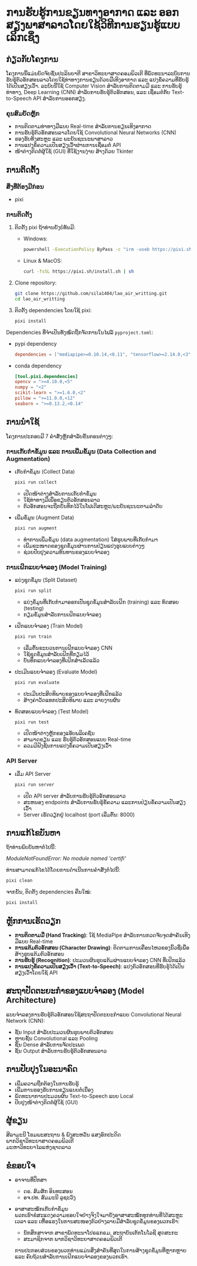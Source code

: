 # ການຮັບຮູ້ການຂຽນທາງອາກາດ ແລະ ອອກສຽງພາສາລາວໂດຍໃຊ້ວິທີການຮຽນຮູ້ແບບເລິກເຊິ່ງ

## ກ່ຽວກັບໂຄງການ

ໂຄງການນີ້ແມ່ນບົດຈົບຊັ້ນປະລິນຍາຕີ ສາຂາວິທະຍາສາດຄອມພິວເຕີ ທີ່ພັດທະນາລະບົບການຮັບຮູ້ຕົວອັກສອນລາວໂດຍໃຊ້ທ່າທາງການຂຽນດ້ວຍມືເທິງອາກາດ ແລະ ແປງຂໍ້ຄວາມທີ່ຮັບຮູ້ໄດ້ເປັນສຽງເວົ້າ. ລະບົບນີ້ໃຊ້ Computer Vision ສຳລັບການຕິດຕາມມື ແລະ ການຮັບຮູ້ທ່າທາງ, Deep Learning (CNN) ສຳລັບການຮັບຮູ້ຕົວອັກສອນ, ແລະ ເຊື່ອມຕໍ່ກັບ Text-to-Speech API ສຳລັບການອອກສຽງ.

### ຄຸນສົມບັດຫຼັກ

-   ການຕິດຕາມທ່າທາງມືແບບ Real-time ສຳລັບການຂຽນເທິງອາກາດ
-   ການຮັບຮູ້ຕົວອັກສອນລາວໂດຍໃຊ້ Convolutional Neural Networks (CNN)
-   ຮອງຮັບທັງສະຫຼະ ແລະ ພະຍັນຊະນະພາສາລາວ
-   ການແປງຂໍ້ຄວາມເປັນສຽງເວົ້າຜ່ານການເຊື່ອມຕໍ່ API
-   ໜ້າຕ່າງຕິດຕໍ່ຜູ້ໃຊ້ (GUI) ທີ່ໃຊ້ງານງ່າຍ ສ້າງດ້ວຍ Tkinter

## ການຕິດຕັ້ງ

### ສິ່ງທີ່ຕ້ອງມີກ່ອນ

-   pixi

### ການຕິດຕັ້ງ

1.  ຕິດຕັ້ງ pixi ຖ້າທ່ານຍັງບໍ່ທັນມີ:

    -   Windows:

        ```bash
        powershell -ExecutionPolicy ByPass -c "irm -useb https://pixi.sh/install.ps1 | iex"
        ```

    -   Linux & MacOS:
        ```bash
        curl -fsSL https://pixi.sh/install.sh | sh
        ```

2.  Clone repository:

    ```bash
    git clone https://github.com/sila1404/lao_air_writting.git
    cd lao_air_writting
    ```

3.  ຕິດຕັ້ງ dependencies ໂດຍໃຊ້ pixi:
    ```bash
    pixi install
    ```

Dependencies ທີ່ຈຳເປັນທັງໝົດຖືກຈັດການໃນໄຟລ໌ `pyproject.toml`:

-   pypi dependency
    ```toml
    dependencies = ["mediapipe>=0.10.14,<0.11", "tensorflow>=2.14.0,<3"]
    ```
-   conda dependency
    ```toml
    [tool.pixi.dependencies]
    opencv = ">=4.10.0,<5"
    numpy = "<2"
    scikit-learn = ">=1.6.0,<2"
    pillow = ">=11.0.0,<12"
    seaborn = ">=0.13.2,<0.14"
    ```

## ການນຳໃຊ້

ໂຄງການປະກອບມີ 7 ຄຳສັ່ງຫຼັກສຳລັບຂັ້ນຕອນຕ່າງໆ:

### ການເກັບກຳຂໍ້ມູນ ແລະ ການເພີ່ມຂໍ້ມູນ (Data Collection and Augmentation)

-   ເກັບກຳຂໍ້ມູນ (Collect Data)

    ```bash
    pixi run collect
    ```

    -   ເປີດໜ້າຕ່າງສຳລັບການເກັບກຳຂໍ້ມູນ
    -   ໃຊ້ທ່າທາງມືເພື່ອຂຽນຕົວອັກສອນລາວ
    -   ຕົວອັກສອນຈະຖືກບັນທຶກໄວ້ໃນໂຟເດີສະຫຼະ/ພະຍັນຊະນະຕາມລຳດັບ

-   ເພີ່ມຂໍ້ມູນ (Augment Data)
    ```bash
    pixi run augment
    ```
    -   ທຳການເພີ່ມຂໍ້ມູນ (data augmentation) ໃສ່ຮູບພາບທີ່ເກັບກຳມາ
    -   ເພີ່ມຂະໜາດຂອງຊຸດຂໍ້ມູນຜ່ານການປ່ຽນແປງຮູບແບບຕ່າງໆ
    -   ຊ່ວຍປັບປຸງຄວາມທົນທານຂອງແບບຈຳລອງ

### ການເຝິກແບບຈຳລອງ (Model Training)

-   ແບ່ງຊຸດຂໍ້ມູນ (Split Dataset)

    ```bash
    pixi run split
    ```

    -   ແບ່ງຂໍ້ມູນທີ່ເກັບກຳມາອອກເປັນຊຸດຂໍ້ມູນສຳລັບເຝິກ (training) ແລະ ທົດສອບ (testing)
    -   ກຽມຂໍ້ມູນສຳລັບການເຝິກແບບຈຳລອງ

-   ເຝິກແບບຈຳລອງ (Train Model)

    ```bash
    pixi run train
    ```

    -   ເລີ່ມຕົ້ນຂະບວນການເຝິກແບບຈຳລອງ CNN
    -   ໃຊ້ຊຸດຂໍ້ມູນສຳລັບເຝິກທີ່ກຽມໄວ້
    -   ບັນທຶກແບບຈຳລອງທີ່ເຝິກສຳເລັດແລ້ວ

-   ປະເມີນແບບຈຳລອງ (Evaluate Model)

    ```bash
    pixi run evaluate
    ```

    -   ປະເມີນປະສິດທິພາບຂອງແບບຈຳລອງທີ່ເຝິກແລ້ວ
    -   ສ້າງຄ່າວັດແທກປະສິດທິພາບ ແລະ ລາຍງານຜົນ

-   ທົດສອບແບບຈຳລອງ (Test Model)
    ```bash
    pixi run test
    ```
    -   ເປີດໜ້າຕ່າງຫຼັກຂອງແອັບພລິເຄຊັນ
    -   ສາມາດຂຽນ ແລະ ຮັບຮູ້ຕົວອັກສອນແບບ Real-time
    -   ລວມມີຟັງຊັນການແປງຂໍ້ຄວາມເປັນສຽງເວົ້າ

### API Server

-   ເລີ່ມ API Server
    ```bash
    pixi run server
    ```
    -   ເປີດ API server ສໍາລັບການຮັບຮູ້ຕົວອັກສອນລາວ
    -   ສະຫນອງ endpoints ສໍາລັບການຮັບຮູ້ຂໍ້ຄວາມ ແລະການປ່ຽນຂໍ້ຄວາມເປັນສຽງເວົ້າ
    -   Server ເຮັດວຽກຢູ່ localhost (port ເລີ່ມຕົ້ນ: 8000)

## ການແກ້ໄຂບັນຫາ

ຖ້າທ່ານພົບບັນຫາຕໍ່ໄປນີ້:

_ModuleNotFoundError: No module named 'certifi'_

ທ່ານສາມາດແກ້ໄຂໄດ້ໂດຍການດໍາເນີນການຄໍາສັ່ງຕໍ່ໄປນີ້:

```bash
pixi clean
```

ຈາກນັ້ນ, ຕິດຕັ້ງ dependencies ຄືນໃໝ່:

```bash
pixi install
```

## ຫຼັກການເຮັດວຽກ

-   **ການຕິດຕາມມື (Hand Tracking)**: ໃຊ້ MediaPipe ສຳລັບການກວດຈັບຈຸດສຳຄັນເທິງມືແບບ Real-time
-   **ການແຕ້ມຕົວອັກສອນ (Character Drawing)**: ຕິດຕາມການເຄື່ອນໄຫວຂອງນິ້ວຊີ້ເພື່ອສ້າງຮູບແຕ້ມຕົວອັກສອນ
-   **ການຮັບຮູ້ (Recognition)**: ປະມວນຜົນຮູບແຕ້ມຜ່ານແບບຈຳລອງ CNN ທີ່ເຝິກແລ້ວ
-   **ການແປງຂໍ້ຄວາມເປັນສຽງເວົ້າ (Text-to-Speech)**: ແປງຕົວອັກສອນທີ່ຮັບຮູ້ໄດ້ເປັນສຽງເວົ້າໂດຍໃຊ້ API

## ສະຖາປັດຕະຍະກຳຂອງແບບຈຳລອງ (Model Architecture)

ແບບຈຳລອງການຮັບຮູ້ຕົວອັກສອນໃຊ້ສະຖາປັດຕະຍະກຳແບບ Convolutional Neural Network (CNN):

-   ຊັ້ນ Input ສຳລັບປະມວນຜົນຮູບພາບຕົວອັກສອນ
-   ຫຼາຍຊັ້ນ Convolutional ແລະ Pooling
-   ຊັ້ນ Dense ສຳລັບການຈັດປະເພດ
-   ຊັ້ນ Output ສຳລັບການຮັບຮູ້ຕົວອັກສອນລາວ

## ການປັບປຸງໃນອະນາຄົດ

-   ເພີ່ມຄວາມຖືກຕ້ອງໃນການຮັບຮູ້
-   ເພີ່ມການຮອງຮັບການຂຽນແບບຕໍ່ເນື່ອງ
-   ພັດທະນາການປະມວນຜົນ Text-to-Speech ແບບ Local
-   ປັບປຸງໜ້າຕ່າງຕິດຕໍ່ຜູ້ໃຊ້ (GUI)

## ຜູ້ຂຽນ

ສີລາມະນີ ໂຮມພະສະຖານ & ພົງສະຫວັນ ແສງອົກປະດິດ  
ພາກວິຊາວິທະຍາສາດຄອມພິວເຕີ  
ມະຫາວິທະຍາໄລແຫ່ງຊາດລາວ

## ຂໍຂອບໃຈ

-   ອາຈານທີ່ປຶກສາ

    -   ດຣ. ສົມສັກ ອິນທະສອນ
    -   ອຈ.ປທ. ສົມມະນີ ລູຊະວົງ

-   ອາສາສະໝັກເກັບກຳຂໍ້ມູນ  
    ພວກເຮົາຂໍສະແດງຄວາມຂອບໃຈຢ່າງຈິງໃຈມາຍັງອາສາສະໝັກທຸກທ່ານທີ່ໄດ້ສະຫຼະເວລາ ແລະ ເຫື່ອແຮງໃນການສະໜອງຕົວຢ່າງລາຍມືສຳລັບຊຸດຂໍ້ມູນຂອງພວກເຮົາ:

    -   ນັກສຶກສາຈາກ ສາຂາພັດທະນາໂປຣແກຣມ, ສະຖາບັນເຕັກໂນໂລຊີ ສຸດສະກະ
    -   ສະມາຊິກຈາກ ພາກວິຊາວິທະຍາສາດຄອມພິວເຕີ

    ການປະກອບສ່ວນຂອງພວກທ່ານແມ່ນສິ່ງສຳຄັນທີ່ສຸດໃນການສ້າງຊຸດຂໍ້ມູນທີ່ຫຼາກຫຼາຍ ແລະ ຄົບຖ້ວນສຳລັບການເຝິກແບບຈຳລອງຂອງພວກເຮົາ.
